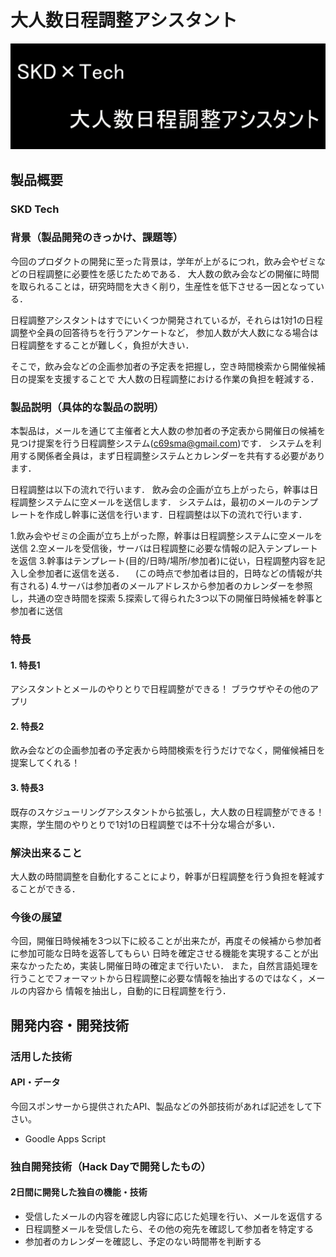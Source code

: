 # 大人数日程調整アシスタント

[![大人数日程調整アシスタント](thumbnail.png)](https://youtu.be/acQqrd56FaM)

## 製品概要
### SKD Tech

### 背景（製品開発のきっかけ、課題等）
今回のプロダクトの開発に至った背景は，学年が上がるにつれ，飲み会やゼミなどの日程調整に必要性を感じたためである．
大人数の飲み会などの開催に時間を取られることは，研究時間を大きく削り，生産性を低下させる一因となっている．

日程調整アシスタントはすでにいくつか開発されているが，それらは1対1の日程調整や全員の回答待ちを行うアンケートなど，
参加人数が大人数になる場合は日程調整をすることが難しく，負担が大きい．

そこで，飲み会などの企画参加者の予定表を把握し，空き時間検索から開催候補日の提案を支援することで
大人数の日程調整における作業の負担を軽減する．

### 製品説明（具体的な製品の説明）
本製品は，メールを通じて主催者と大人数の参加者の予定表から開催日の候補を見つけ提案を行う日程調整システム(c69sma@gmail.com)です．
システムを利用する関係者全員は，まず日程調整システムとカレンダーを共有する必要があります．

日程調整は以下の流れで行います．
飲み会の企画が立ち上がったら，幹事は日程調整システムに空メールを送信します．
システムは，最初のメールのテンプレートを作成し幹事に送信を行います．日程調整は以下の流れで行います．

1.飲み会やゼミの企画が立ち上がった際，幹事は日程調整システムに空メールを送信
2.空メールを受信後，サーバは日程調整に必要な情報の記入テンプレートを返信
3.幹事はテンプレート(目的/日時/場所/参加者)に従い，日程調整内容を記入し全参加者に返信を送る．
　(この時点で参加者は目的，日時などの情報が共有される)
4.サーバは参加者のメールアドレスから参加者のカレンダーを参照し，共通の空き時間を探索
5.探索して得られた3つ以下の開催日時候補を幹事と参加者に送信

### 特長

#### 1. 特長1
アシスタントとメールのやりとりで日程調整ができる！
ブラウザやその他のアプリ

#### 2. 特長2
飲み会などの企画参加者の予定表から時間検索を行うだけでなく，開催候補日を提案してくれる！

#### 3. 特長3
既存のスケジューリングアシスタントから拡張し，大人数の日程調整ができる！
実際，学生間のやりとりで1対1の日程調整では不十分な場合が多い．

### 解決出来ること
大人数の時間調整を自動化することにより，幹事が日程調整を行う負担を軽減することができる．

### 今後の展望
今回，開催日時候補を3つ以下に絞ることが出来たが，再度その候補から参加者に参加可能な日時を返答してもらい
日時を確定させる機能を実現することが出来なかったため，実装し開催日時の確定まで行いたい．
また，自然言語処理を行うことでフォーマットから日程調整に必要な情報を抽出するのではなく，メールの内容から
情報を抽出し，自動的に日程調整を行う．

## 開発内容・開発技術
### 活用した技術
#### API・データ
今回スポンサーから提供されたAPI、製品などの外部技術があれば記述をして下さい。
* Goodle Apps Script

### 独自開発技術（Hack Dayで開発したもの）
#### 2日間に開発した独自の機能・技術
* 受信したメールの内容を確認し内容に応じた処理を行い、メールを返信する
* 日程調整メールを受信したら、その他の宛先を確認して参加者を特定する
* 参加者のカレンダーを確認し、予定のない時間帯を判断する
